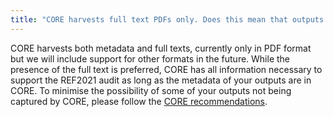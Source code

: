 ```yaml
---
title: "CORE harvests full text PDFs only. Does this mean that outputs with\nfull text in other formats, e.g.\_word documents or text files, will\nnot be considered as REF2021 compliant outputs?\n"
---
```

CORE harvests both metadata and full texts, currently only in PDF
format but we will include support for other formats in the future.
While the presence of the full text is preferred, CORE has all
information necessary to support the REF2021 audit as long as the
metadata of your outputs are in CORE. To minimise the possibility of
some of your outputs not being captured by CORE, please follow the
[CORE recommendations](/ref-audit).
